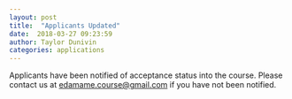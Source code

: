 ```yaml
---
layout: post
title:  "Applicants Updated"
date:  2018-03-27 09:23:59   
author: Taylor Dunivin
categories: applications
---
```


Applicants have been notified of acceptance status into the course.  Please contact us at edamame.course@gmail.com if you have not been notified.

